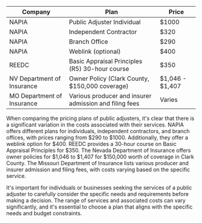 | Company | Plan | Price |
|---------|------|-------|
| NAPIA   | Public Adjuster Individual | $1000 |
| NAPIA   | Independent Contractor | $320 |
| NAPIA   | Branch Office | $290 |
| NAPIA   | Weblink (optional) | $400 |
| REEDC   | Basic Appraisal Principles (R5) 30-hour course | $350 |
| NV Department of Insurance | Owner Policy (Clark County, $150,000 coverage) | $1,046 - $1,407 |
| MO Department of Insurance | Various producer and insurer admission and filing fees | Varies |

When comparing the pricing plans of public adjusters, it's clear that there is a significant variation in the costs associated with their services. NAPIA offers different plans for individuals, independent contractors, and branch offices, with prices ranging from $290 to $1000. Additionally, they offer a weblink option for $400. REEDC provides a 30-hour course on Basic Appraisal Principles for $350. The Nevada Department of Insurance offers owner policies for $1,046 to $1,407 for $150,000 worth of coverage in Clark County. The Missouri Department of Insurance lists various producer and insurer admission and filing fees, with costs varying based on the specific service.

It's important for individuals or businesses seeking the services of a public adjuster to carefully consider the specific needs and requirements before making a decision. The range of services and associated costs can vary significantly, and it's essential to choose a plan that aligns with the specific needs and budget constraints.